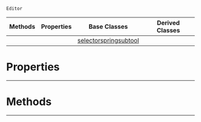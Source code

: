  `Editor`

|Methods|Properties|Base Classes|Derived Classes|
|---|---|---|---|
| | |[selectorspringsubtool](https://github.com/zeroengineteam/ZeroDocs/code_reference/class_reference/selectorspringsubtool.markdown)| |


 #  Properties


---  
 #  Methods


---  
 

 